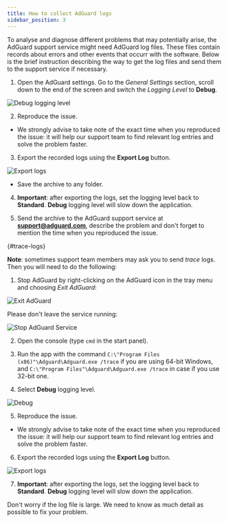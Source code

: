 ```yaml
---
title: How to collect AdGuard logs
sidebar_position: 3
---
```


To analyse and diagnose different problems that may potentially arise, the AdGuard support service might need AdGuard log files. These files contain records about errors and other events that occurr with the software. Below is the brief instruction describing the way to get the log files and send them to the support service if necessary.

1. Open the AdGuard settings. Go to the *General Settings* section, scroll down to the end of the screen and switch the *Logging Level* to **Debug**.

![Debug logging level](https://cdn.adguard.com/content/kb/ad_blocker/windows/solving-problems/adg-logs-1.png)

2. Reproduce the issue. 

- We strongly advise to take note of the exact time when you reproduced the issue: it will help our support team to find relevant log entries and solve the problem faster.

3. Export the recorded logs using the **Export Log** button.

![Export logs](https://cdn.adguard.com/content/kb/ad_blocker/windows/solving-problems/adg-logs-2.png)

- Save the archive to any folder.

4. **Important**: after exporting the logs, set the logging level back to **Standard**. **Debug** logging level will slow down the application.

5. Send the archive to the AdGuard support service at **support@adguard.com**, describe the problem and don't forget to mention the time when you reproduced the issue.

{#trace-logs}

**Note**: sometimes support team members may ask you to send *trace* logs. Then you will need to do the following:

1. Stop AdGuard by right-clicking on the AdGuard icon in the tray menu and choosing *Exit AdGuard*:

![Exit AdGuard](https://cdn.adguard.com/content/kb/ad_blocker/windows/solving-problems/adg-logs-3.png)

Please don't leave the service running:

![Stop AdGuard Service](https://cdn.adguard.com/public/Adguard/kb/newscreenshots/En/eng_logs_4.png)

2. Open the console (type `cmd` in the start panel).

3. Run the app with the command `C:\"Program Files (x86)"\Adguard\Adguard.exe /trace` if you are using 64-bit Windows, and `C:\"Program Files"\Adguard\Adguard.exe /trace` in case if you use 32-bit one.

4. Select **Debug** logging level.

![Debug](https://cdn.adguard.com/content/kb/ad_blocker/windows/solving-problems/adg-logs-1.png)

5. Reproduce the issue.

- We strongly advise to take note of the exact time when you reproduced the issue: it will help our support team to find relevant log entries and solve the problem faster.

6. Export the recorded logs using the **Export Log** button.

![Export logs](https://cdn.adguard.com/content/kb/ad_blocker/windows/solving-problems/adg-logs-2.png)

7. **Important**: after exporting the logs, set the logging level back to **Standard**. **Debug** logging level will slow down the application.

Don't worry if the log file is large. We need to know as much detail as possible to fix your problem.
